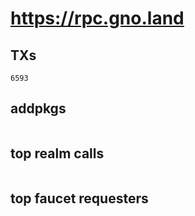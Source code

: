 # https://rpc.gno.land

## TXs
```
6593
```

## addpkgs
```
```

## top realm calls
```
```

## top faucet requesters
```
```


